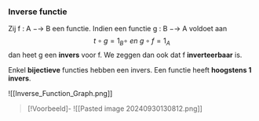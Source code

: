 ### Inverse functie

Zij f : A −→ B een functie. Indien een functie g : B −→ A voldoet aan 
$$t\circ g=1_{B}\circ \ e n\ g\circ f=1_{A}$$
dan heet g een **invers** voor f. We zeggen dan ook dat f **inverteerbaar** is.

Enkel **bijectieve** functies hebben een invers.
Een functie heeft **hoogstens 1 invers**.

![[Inverse_Function_Graph.png]]

> [!Voorbeeld]-
> ![[Pasted image 20240930130812.png]]


